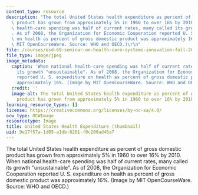 ```yaml
---
content_type: resource
description: "The total United States health expenditure as percent of gross domestic\
  \ product has grown from approximately 5% in 1960 to over 16% by 2010. When national\
  \ health-care spending was half of current rates, many called its growth \"unsustainable\"\
  . As of 2008, the Organization for Economic Cooperation reported U. S. expenditure\
  \ on health as percent of gross domestic product was approximately 16%. (Image by\
  \ MIT OpenCourseWare. Source: WHO and OECD.)\r\n"
file: /courses/esd-69-seminar-on-health-care-systems-innovation-fall-2010/9e17f57a1d05a1db8261f0c200ad46a7_esd-69f10-th.jpg
file_type: image/jpeg
image_metadata:
  caption: 'When national health-care spending was half of current rates, many called
    its growth "unsustainable". As of 2008, the Organization for Economic Cooperation
    reported U. S. expenditure on health as percent of gross domestic product was
    approximately 16%. (Image by MIT OpenCourseWare. Source: WHO and OECD.)'
  credit: ''
  image-alt: The total United States health expenditure as percent of gross domestic
    product has grown from approximately 5% in 1960 to over 16% by 2010.
learning_resource_types: []
license: https://creativecommons.org/licenses/by-nc-sa/4.0/
ocw_type: OCWImage
resourcetype: Image
title: United States Health Expenditure (thumbnail)
uid: 9e17f57a-1d05-a1db-8261-f0c200ad46a7
---
```

The total United States health expenditure as percent of gross domestic product has grown from approximately 5% in 1960 to over 16% by 2010. When national health-care spending was half of current rates, many called its growth "unsustainable". As of 2008, the Organization for Economic Cooperation reported U. S. expenditure on health as percent of gross domestic product was approximately 16%. (Image by MIT OpenCourseWare. Source: WHO and OECD.)

